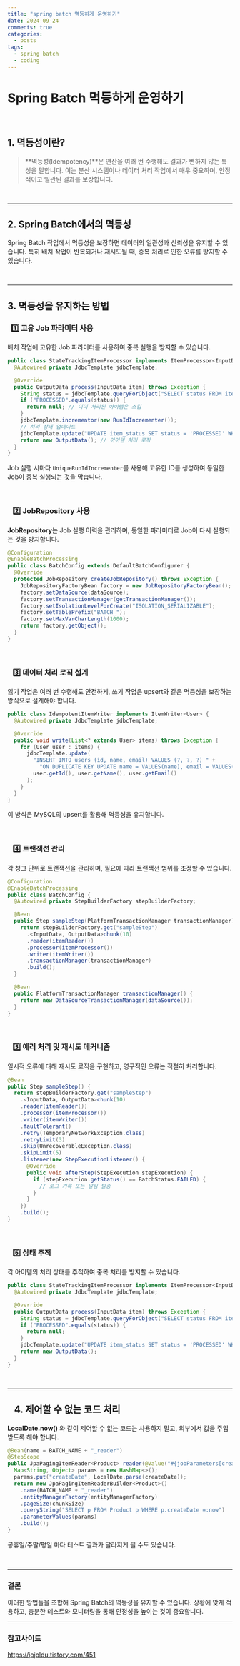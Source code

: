```yaml
---
title: "spring batch 멱등하게 운영하기"
date: 2024-09-24
comments: true
categories:
  - posts
tags:
  - spring batch
  - coding
---
```


# Spring Batch 멱등하게 운영하기


<br>

## 1. 멱등성이란?
> **멱등성(Idempotency)**은 연산을 여러 번 수행해도 결과가 변하지 않는 특성을 말합니다. 이는 분산 시스템이나 데이터 처리 작업에서 매우 중요하며, 안정적이고 일관된 결과를 보장합니다.

<br>

---





## 2. Spring Batch에서의 멱등성

Spring Batch 작업에서 멱등성을 보장하면 데이터의 일관성과 신뢰성을 유지할 수 있습니다. 특히 배치 작업이 반복되거나 재시도될 때, 중복 처리로 인한 오류를 방지할 수 있습니다.


<br>

--- 

## 3. 멱등성을 유지하는 방법


### &nbsp;&nbsp;1️⃣ **고유 Job 파라미터 사용**

배치 작업에 고유한 Job 파라미터를 사용하여 중복 실행을 방지할 수 있습니다.


```java
public class StateTrackingItemProcessor implements ItemProcessor<InputData, OutputData> {
  @Autowired private JdbcTemplate jdbcTemplate;

  @Override
  public OutputData process(InputData item) throws Exception {
    String status = jdbcTemplate.queryForObject("SELECT status FROM item_status WHERE item_id = ?", String.class, item.getId());
    if ("PROCESSED".equals(status)) {
      return null; // 이미 처리된 아이템은 스킵
    }
    jdbcTemplate.incrementor(new RunIdIncrementer());
    // 처리 상태 업데이트
    jdbcTemplate.update("UPDATE item_status SET status = 'PROCESSED' WHERE item_id = ?", item.getId());
    return new OutputData(); // 아이템 처리 로직
  }
}

```


Job 실행 시마다 `UniqueRunIdIncrementer`를 사용해 고유한 ID를 생성하여 동일한 Job이 중복 실행되는 것을 막습니다.



<br>

### &nbsp;&nbsp; 2️⃣ **JobRepository 사용**


**JobRepository**는 Job 실행 이력을 관리하며, 동일한 파라미터로 Job이 다시 실행되는 것을 방지합니다.



```java
@Configuration
@EnableBatchProcessing
public class BatchConfig extends DefaultBatchConfigurer {
  @Override
  protected JobRepository createJobRepository() throws Exception {
    JobRepositoryFactoryBean factory = new JobRepositoryFactoryBean();
    factory.setDataSource(dataSource);
    factory.setTransactionManager(getTransactionManager());
    factory.setIsolationLevelForCreate("ISOLATION_SERIALIZABLE");
    factory.setTablePrefix("BATCH_");
    factory.setMaxVarCharLength(1000);
    return factory.getObject();
  }
}


```

<br>


### &nbsp;&nbsp; 3️⃣ **데이터 처리 로직 설계**

읽기 작업은 여러 번 수행해도 안전하게, 쓰기 작업은 upsert와 같은 멱등성을 보장하는 방식으로 설계해야 합니다.


```java
public class IdempotentItemWriter implements ItemWriter<User> {
  @Autowired private JdbcTemplate jdbcTemplate;

  @Override
  public void write(List<? extends User> items) throws Exception {
    for (User user : items) {
      jdbcTemplate.update(
        "INSERT INTO users (id, name, email) VALUES (?, ?, ?) " +
          "ON DUPLICATE KEY UPDATE name = VALUES(name), email = VALUES(email)",
        user.getId(), user.getName(), user.getEmail()
      );
    }
  }
}

```
이 방식은 MySQL의 upsert를 활용해 멱등성을 유지합니다.

<br>

### &nbsp;&nbsp; 4️⃣ **트랜잭션 관리**

각 청크 단위로 트랜잭션을 관리하며, 필요에 따라 트랜잭션 범위를 조정할 수 있습니다.

```java
@Configuration
@EnableBatchProcessing
public class BatchConfig {
  @Autowired private StepBuilderFactory stepBuilderFactory;

  @Bean
  public Step sampleStep(PlatformTransactionManager transactionManager) {
    return stepBuilderFactory.get("sampleStep")
      .<InputData, OutputData>chunk(10)
      .reader(itemReader())
      .processor(itemProcessor())
      .writer(itemWriter())
      .transactionManager(transactionManager)
      .build();
  }

  @Bean
  public PlatformTransactionManager transactionManager() {
    return new DataSourceTransactionManager(dataSource());
  }
}

```

  
<br>

### &nbsp;&nbsp; 5️⃣ **에러 처리 및 재시도 메커니즘**

일시적 오류에 대해 재시도 로직을 구현하고, 영구적인 오류는 적절히 처리합니다.


```java 
@Bean
public Step sampleStep() {
  return stepBuilderFactory.get("sampleStep")
    .<InputData, OutputData>chunk(10)
    .reader(itemReader())
    .processor(itemProcessor())
    .writer(itemWriter())
    .faultTolerant()
    .retry(TemporaryNetworkException.class)
    .retryLimit(3)
    .skip(UnrecoverableException.class)
    .skipLimit(5)
    .listener(new StepExecutionListener() {
      @Override
      public void afterStep(StepExecution stepExecution) {
        if (stepExecution.getStatus() == BatchStatus.FAILED) {
          // 로그 기록 또는 알림 발송
        }
      }
    })
    .build();
}

```

<br>

### &nbsp;&nbsp; 6️⃣ **상태 추적**

각 아이템의 처리 상태를 추적하여 중복 처리를 방지할 수 있습니다.



```java
public class StateTrackingItemProcessor implements ItemProcessor<InputData, OutputData> {
  @Autowired private JdbcTemplate jdbcTemplate;

  @Override
  public OutputData process(InputData item) throws Exception {
    String status = jdbcTemplate.queryForObject("SELECT status FROM item_status WHERE item_id = ?", String.class, item.getId());
    if ("PROCESSED".equals(status)) {
      return null;
    }
    jdbcTemplate.update("UPDATE item_status SET status = 'PROCESSED' WHERE item_id = ?", item.getId());
    return new OutputData();
  }
}

```



<br>


---

## &nbsp;&nbsp; 4. 제어할 수 없는 코드 처리


**LocalDate.now()** 와 같이 제어할 수 없는 코드는 사용하지 말고, 외부에서 값을 주입받도록 해야 합니다.



```java
@Bean(name = BATCH_NAME + "_reader")
@StepScope
public JpaPagingItemReader<Product> reader(@Value("#{jobParameters[createDate]}") String createDate) {
  Map<String, Object> params = new HashMap<>();
  params.put("createDate", LocalDate.parse(createDate));
  return new JpaPagingItemReaderBuilder<Product>()
    .name(BATCH_NAME + "_reader")
    .entityManagerFactory(entityManagerFactory)
    .pageSize(chunkSize)
    .queryString("SELECT p FROM Product p WHERE p.createDate =:now")
    .parameterValues(params)
    .build();
}

```

공휴일/주말/평일 마다 테스트 결과가 달라지게 될 수도 있습니다.




<br>


---

### 결론

이러한 방법들을 조합해 Spring Batch의 멱등성을 유지할 수 있습니다. 상황에 맞게 적용하고, 충분한 테스트와 모니터링을 통해 안정성을 높이는 것이 중요합니다.


---


### 참고사이트

https://jojoldu.tistory.com/451

